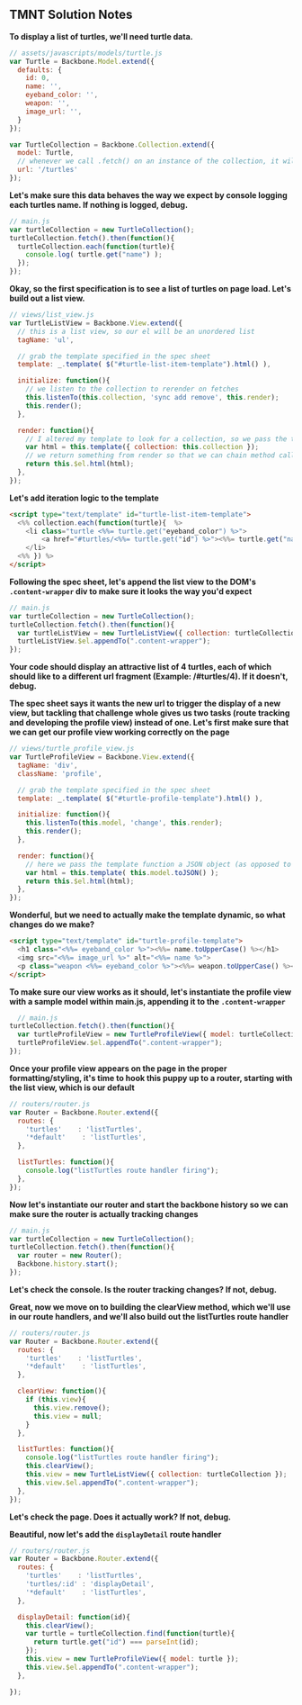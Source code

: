 ## TMNT Solution Notes

__To display a list of turtles, we'll need turtle data.__

```javascript
// assets/javascripts/models/turtle.js
var Turtle = Backbone.Model.extend({
  defaults: {
    id: 0,
    name: '',
    eyeband_color: '',
    weapon: '',
    image_url: '',
  }
});

var TurtleCollection = Backbone.Collection.extend({
  model: Turtle,
  // whenever we call .fetch() on an instance of the collection, it will know to retrieve data from the specified URL
  url: '/turtles'
});
```

__Let's make sure this data behaves the way we expect by console logging each turtles name. If nothing is logged, debug.__

```javascript
// main.js
var turtleCollection = new TurtleCollection();
turtleCollection.fetch().then(function(){
  turtleCollection.each(function(turtle){
    console.log( turtle.get("name") );
  });
});
```

__Okay, so the first specification is to see a list of turtles on page load. Let's build out a list view.__

```javascript
// views/list_view.js
var TurtleListView = Backbone.View.extend({
  // this is a list view, so our el will be an unordered list
  tagName: 'ul',

  // grab the template specified in the spec sheet
  template: _.template( $("#turtle-list-item-template").html() ),

  initialize: function(){
    // we listen to the collection to rerender on fetches
    this.listenTo(this.collection, 'sync add remove', this.render);
    this.render();
  },

  render: function(){
    // I altered my template to look for a collection, so we pass the template a collection
    var html = this.template({ collection: this.collection });
    // we return something from render so that we can chain method calls off of it
    return this.$el.html(html);
  },
});
```

__Let's add iteration logic to the template__
```html
<script type="text/template" id="turtle-list-item-template">
  <%% collection.each(function(turtle){  %>
    <li class="turtle <%%= turtle.get("eyeband_color") %>">
        <a href="#turtles/<%%= turtle.get("id") %>"><%%= turtle.get("name").toUpperCase()  %></a>
    </li>
  <%% }) %>
</script>
```

__Following the spec sheet, let's append the list view to the DOM's `.content-wrapper` div to make sure it looks the way you'd expect__

```javascript
// main.js
var turtleCollection = new TurtleCollection();
turtleCollection.fetch().then(function(){
  var turtleListView = new TurtleListView({ collection: turtleCollection });
  turtleListView.$el.appendTo(".content-wrapper");
});
```

__Your code should display an attractive list of 4 turtles, each of which should like to a different url fragment (Example: /#turtles/4). If it doesn't, debug.__

__The spec sheet says it wants the new url to trigger the display of a new view, but tackling that challenge whole gives us two tasks (route tracking and developing the profile view) instead of one. 
Let's first make sure that we can get our profile view working correctly on the page__

```javascript
// views/turtle_profile_view.js
var TurtleProfileView = Backbone.View.extend({
  tagName: 'div',
  className: 'profile',

  // grab the template specified in the spec sheet
  template: _.template( $("#turtle-profile-template").html() ),

  initialize: function(){
    this.listenTo(this.model, 'change', this.render);
    this.render();
  },

  render: function(){
    // here we pass the template function a JSON object (as opposed to a model or collection attribute), because I want to keep the language within the template as clean as possible. See template below.
    var html = this.template( this.model.toJSON() );
    return this.$el.html(html);
  },
});
```

__Wonderful, but we need to actually make the template dynamic, so what changes do we make?__

```html
<script type="text/template" id="turtle-profile-template">
  <h1 class="<%%= eyeband_color %>"><%%= name.toUpperCase() %></h1>
  <img src="<%%= image_url %>" alt="<%%= name %>">
  <p class="weapon <%%= eyeband_color %>"><%%= weapon.toUpperCase() %></p>
</script>
```

__To make sure our view works as it should, let's instantiate the profile view with a sample model within main.js, appending it to the `.content-wrapper`__
```javascript
  // main.js
turtleCollection.fetch().then(function(){
  var turtleProfileView = new TurtleProfileView({ model: turtleCollection.at(2) }); // NOTE: turtleCollection.at(2) is a temporary model choice for proof of working profile view.
  turtleProfileView.$el.appendTo(".content-wrapper");
});
```

__Once your profile view appears on the page in the proper formatting/styling, it's time to hook this puppy up to a router, starting with the list view, which is our default__

```javascript
// routers/router.js
var Router = Backbone.Router.extend({
  routes: {
    'turtles'    : 'listTurtles',
    '*default'    : 'listTurtles',
  },

  listTurtles: function(){
    console.log("listTurtles route handler firing");
  },
});
```

__Now let's instantiate our router and start the backbone history so we can make sure the router is actually tracking changes__
```javascript
// main.js
var turtleCollection = new TurtleCollection();
turtleCollection.fetch().then(function(){
  var router = new Router();
  Backbone.history.start();
});
```

__Let's check the console. Is the router tracking changes? If not, debug.__

__Great, now we move on to building the clearView method, which we'll use in our route handlers, and we'll also build out the listTurtles route handler__

```javascript
// routers/router.js
var Router = Backbone.Router.extend({
  routes: {
    'turtles'    : 'listTurtles',
    '*default'    : 'listTurtles',
  },

  clearView: function(){
    if (this.view){
      this.view.remove();
      this.view = null;
    }
  },

  listTurtles: function(){
    console.log("listTurtles route handler firing");
    this.clearView();
    this.view = new TurtleListView({ collection: turtleCollection });
    this.view.$el.appendTo(".content-wrapper");
  },
});
```

__Let's check the page. Does it actually work? If not, debug.__

__Beautiful, now let's add the `displayDetail` route handler__
```javascript
// routers/router.js
var Router = Backbone.Router.extend({
  routes: {
    'turtles'    : 'listTurtles',
    'turtles/:id' : 'displayDetail',
    '*default'    : 'listTurtles',
  },

  displayDetail: function(id){
    this.clearView();
    var turtle = turtleCollection.find(function(turtle){
      return turtle.get("id") === parseInt(id);
    });
    this.view = new TurtleProfileView({ model: turtle });
    this.view.$el.appendTo(".content-wrapper");
  },

});
```






